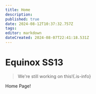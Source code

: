```yaml
---
title: Home
description: 
published: true
date: 2024-08-12T10:37:32.757Z
tags: 
editor: markdown
dateCreated: 2024-08-07T22:41:18.531Z
---
```


# Equinox SS13
> We're still working on this!{.is-info}

Home Page!

